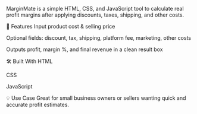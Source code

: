 MarginMate is a simple HTML, CSS, and JavaScript tool to calculate real profit margins after applying discounts, taxes, shipping, and other costs.

🔧 Features
Input product cost & selling price

Optional fields: discount, tax, shipping, platform fee, marketing, other costs

Outputs profit, margin %, and final revenue in a clean result box

🛠 Built With
HTML

CSS

JavaScript

💡 Use Case
Great for small business owners or sellers wanting quick and accurate profit estimates.
